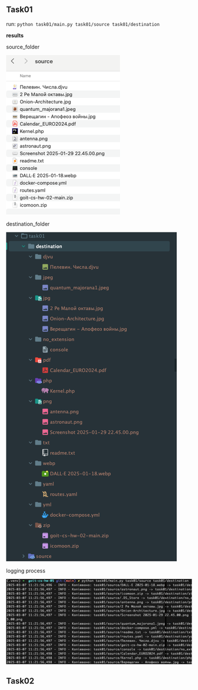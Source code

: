 ## Task01 ##

run:
`python task01/main.py task01/source task01/destination`

**results**

source_folder

![source_folder.png](task01/results/source_folder.png)

destination_folder

![destination_folder.png](task01/results/destination_folder.png)

logging process

![logging.png](task01/results/logging.png)

## Task02 ##